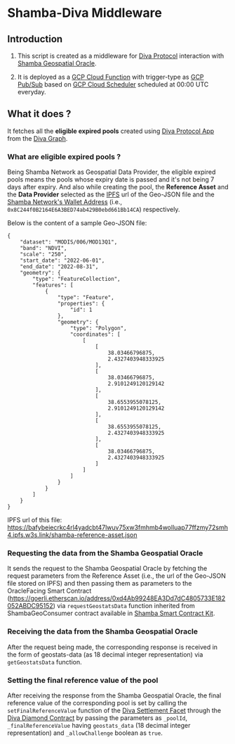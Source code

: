 # Shamba-Diva Middleware

## Introduction

1. This script is created as a middleware for [Diva Protocol](https://www.divaprotocol.io/) interaction with [Shamba Geospatial Oracle](https://shamba.network).

2. It is deployed as a [GCP Cloud Function](https://cloud.google.com/functions) with trigger-type as [GCP Pub/Sub](https://cloud.google.com/functions/docs/calling/pubsub) based on [GCP Cloud Scheduler](https://cloud.google.com/scheduler) scheduled at 00:00 UTC everyday. 

## What it does ?

It fetches all the **eligible expired pools** created using [Diva Protocol App](https://app.diva.finance/) from the [Diva Graph](https://thegraph.com/hosted-service/subgraph/divaprotocol/diva-goerli-new). 

### What are eligible expired pools ?

Being Shamba Network as Geospatial Data Provider, the eligible expired pools means the pools whose expiry date is passed and it's not being 7 days after expiry. And also while creating the pool, the **Reference Asset** and the **Data Provider** selected as the [IPFS](https://web3.storage/) url of the Geo-JSON file and the [Shamba Network's Wallet Address](https://goerli.etherscan.io/address/0x8C244f0B2164E6A3BED74ab429B0ebd661Bb14CA) (i.e., `0x8C244f0B2164E6A3BED74ab429B0ebd661Bb14CA`) respectively. 

Below is the content of a sample Geo-JSON file:

```
{
    "dataset": "MODIS/006/MOD13Q1",
    "band": "NDVI",
    "scale": "250",
    "start_date": "2022-06-01",
    "end_date": "2022-08-31",
    "geometry": {
        "type": "FeatureCollection",
        "features": [
            {
                "type": "Feature",
                "properties": {
                    "id": 1
                },
                "geometry": {
                    "type": "Polygon",
                    "coordinates": [
                        [
                            [
                                38.03466796875,
                                2.4327403948333925
                            ],
                            [
                                38.03466796875,
                                2.9101249120129142
                            ],
                            [
                                38.6553955078125,
                                2.9101249120129142
                            ],
                            [
                                38.6553955078125,
                                2.4327403948333925
                            ],
                            [
                                38.03466796875,
                                2.4327403948333925
                            ]
                        ]
                    ]
                }
            }
        ]
    }
}
```

IPFS url of this file: https://bafybeiecrkc4rl4yadcbt47lwuv75xw3fmhmb4wolluap77ffzmy72smh4.ipfs.w3s.link/shamba-reference-asset.json

### Requesting the data from the Shamba Geospatial Oracle 

It sends the request to the Shamba Geospatial Oracle by fetching the request parameters from the Reference Asset (i.e., the url of the Geo-JSON file stored on IPFS) and then passing them as parameters to the OracleFacing Smart Contract (https://goerli.etherscan.io/address/0xd4Ab99248EA3Dd7dC4805733E182052ABDC95152) via `requestGeostatsData` function inherited from ShambaGeoConsumer contract available in [Shamba Smart Contract Kit](https://github.com/shambadynamic/shamba-smartcontractkit).

### Receiving the data from the Shamba Geospatial Oracle 

After the request being made, the corresponding response is received in the form of geostats-data (as 18 decimal integer representation) via `getGeostatsData` function.

### Setting the final reference value of the pool

After receiving the response from the Shamba Geospatial Oracle, the final reference value of the corresponding pool is set by calling the `setFinalReferenceValue` function of the [Diva Settlement Facet](https://goerli.etherscan.io/address/0x92c30A4bA4677F5388Aa270087FAb25660648A1D) through the [Diva Diamond Contract](https://goerli.etherscan.io/address/0x2d941518E0876Fb6042bfCdB403427DC5620b2EC) by passing the parameters as `_poolId`, `_finalReferenceValue` having `geostats_data` (18 decimal integer representation) and `_allowChallenge` boolean as `true`.










